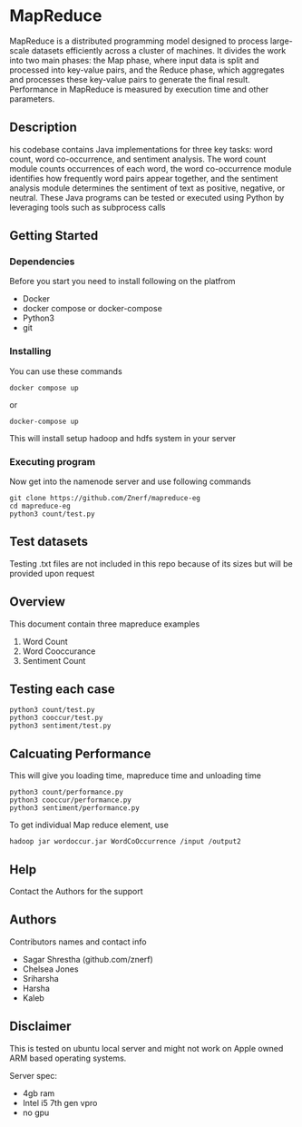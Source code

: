 # MapReduce 

MapReduce is a distributed programming model designed to process large-scale datasets efficiently across a cluster of machines. It divides the work into two main phases: the Map phase, where input data is split and processed into key-value pairs, and the Reduce phase, which aggregates and processes these key-value pairs to generate the final result. Performance in MapReduce is measured by execution time and other parameters.

## Description

his codebase contains Java implementations for three key tasks: word count, word co-occurrence, and sentiment analysis. The word count module counts occurrences of each word, the word co-occurrence module identifies how frequently word pairs appear together, and the sentiment analysis module determines the sentiment of text as positive, negative, or neutral. These Java programs can be tested or executed using Python by leveraging tools such as subprocess calls 

## Getting Started

### Dependencies

Before you start you need to install following on the platfrom
* Docker
* docker compose or docker-compose
* Python3
* git

### Installing

You can use these commands 

```
docker compose up
```
or 

```
docker-compose up
```

This will install setup hadoop and hdfs system in your server

### Executing program

Now get into the namenode server and use following commands
```
git clone https://github.com/Znerf/mapreduce-eg
cd mapreduce-eg
python3 count/test.py
```

## Test datasets

Testing .txt files are not included in this repo because of its sizes but will be provided upon request

## Overview
This document contain three mapreduce examples
1. Word Count
2. Word Cooccurance
3. Sentiment Count

## Testing each case

```
python3 count/test.py
python3 cooccur/test.py
python3 sentiment/test.py

```

## Calcuating Performance
This will give you loading time, mapreduce time and unloading time

```
python3 count/performance.py
python3 cooccur/performance.py
python3 sentiment/performance.py

```
To get individual Map reduce element, use 
```
hadoop jar wordoccur.jar WordCoOccurrence /input /output2
```

## Help

Contact the Authors for the support

## Authors

Contributors names and contact info
* Sagar Shrestha (github.com/znerf)
* Chelsea Jones
* Sriharsha
* Harsha
* Kaleb

## Disclaimer
This is tested on ubuntu local server and might not work on Apple owned ARM based operating systems. 

Server spec:
* 4gb ram
* Intel i5 7th gen vpro
* no gpu



